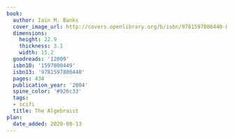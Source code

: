 ```yaml
---
book:
  author: Iain M. Banks
  cover_image_url: http://covers.openlibrary.org/b/isbn/9781597800440-L.jpg
  dimensions:
    height: 22.9
    thickness: 3.1
    width: 15.2
  goodreads: '12009'
  isbn10: '1597800449'
  isbn13: '9781597800440'
  pages: 434
  publication_year: '2004'
  spine_color: '#926c33'
  tags:
  - scifi
  title: The Algebraist
plan:
  date_added: 2020-08-13
---
```

